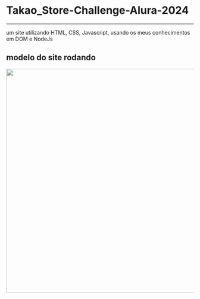 # Takao_Store-Challenge-Alura-2024
---
um site utilizando HTML, CSS, Javascript, usando os meus conhecimentos em DOM e NodeJs

<h2> modelo do site rodando </h2> 
<p align="center" >
     <img width="600" heigth="600" src="challenge-one-portfolio-br-master/assets/portfolio_running.png">
</p>
